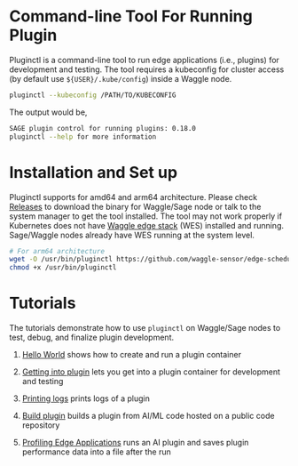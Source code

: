 # Command-line Tool For Running Plugin
Pluginctl is a command-line tool to run edge applications (i.e., plugins) for development and testing. The tool requires a kubeconfig for cluster access (by default use `${USER}/.kube/config`) inside a Waggle node.

```bash
pluginctl --kubeconfig /PATH/TO/KUBECONFIG
```

The output would be,
```bash
SAGE plugin control for running plugins: 0.18.0
pluginctl --help for more information
```

# Installation and Set up
Pluginctl supports for amd64 and arm64 architecture. Please check [Releases](https://github.com/waggle-sensor/edge-scheduler/releases) to download the binary for Waggle/Sage node or talk to the system manager to get the tool installed. The tool may not work properly if Kubernetes does not have [Waggle edge stack](https://github.com/waggle-sensor/waggle-edge-stack) (WES) installed and running. Sage/Waggle nodes already have WES running at the system level.

```bash
# For arm64 architecture
wget -O /usr/bin/pluginctl https://github.com/waggle-sensor/edge-scheduler/releases/download/0.18.2/pluginctl-linux-arm64
chmod +x /usr/bin/pluginctl
```

# Tutorials
The tutorials demonstrate how to use `pluginctl` on Waggle/Sage nodes to test, debug, and finalize plugin development.

1. [Hello World](tutorial_helloworld.md) shows how to create and run a plugin container

2. [Getting into plugin](tutorial_getintoplugin.md) lets you get into a plugin container for development and testing

3. [Printing logs](tutorial_printlog.md) prints logs of a plugin

4. [Build plugin](tutorial_build.md) builds a plugin from AI/ML code hosted on a public code repository

5. [Profiling Edge Applications](tutorial_profiling.md) runs an AI plugin and saves plugin performance data into a file after the run